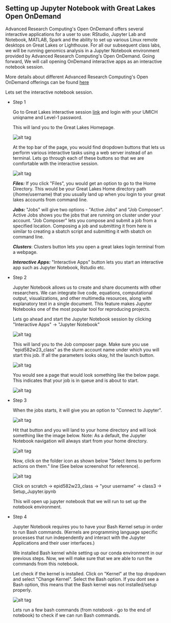 Setting up Jupyter Notebook with Great Lakes Open OnDemand
----------------------------------------------------------

Advanced Research Computing's Open OnDemand offers several interactive applications for a user to use: RStudio, Jupyter Lab and Notebook, MATLAB, Spark and the ability to set up various Linux remote desktops on Great Lakes or Lighthouse. For all our subsequent class labs, we will be running genomics analysis in a Jupyter Notebook environment provided by Advanced Research Computing's Open OnDemand. Going forward, We will call opening OnDemand interactive apps as an interactive notebook session.

More details about different Advanced Research Computing's Open OnDemand offerings can be found [here](https://arc.umich.edu/open-ondemand/)

Lets set the interactive notebook session.

- Step 1

    Go to Great Lakes interactive session [link](https://greatlakes.arc-ts.umich.edu/pun/sys/dashboard/) and login with your UMICH uniqname and Level-1 password. 
    
    This will land you to the Great Lakes Homepage. 
    
    ![alt tag](https://raw.githubusercontent.com/Snitkin-Lab-Umich/MICRO582-EPI582-Winter-2023/main/class/class3/img/GL-Homepage.png)

    At the top bar of the page, you would find dropdown buttons that lets us perform various interactive tasks using a web server instead of an terminal. Lets go through each of these buttons so that we are comfortable with the interactive session.

   ![alt tag](https://raw.githubusercontent.com/Snitkin-Lab-Umich/MICRO582-EPI582-Winter-2023/main/class/class3/img/GL-Homepage_Highlights_2.png)

    ***Files:*** If you click "Files", you would get an option to go to the Home Directory. This would be your Great Lakes Home directory path (/home/username) that you usually land up when you login to your great lakes accounts from command line.
    
    ***Jobs:*** "Jobs" will give two options - "Active Jobs" and "Job Composer". Active Jobs shows you the jobs that are running on cluster under your account. "Job Composer" lets you compose and submit a job from a specified location. Composing a job and submitting it from here is similar to creating a sbatch script and submitting it with sbatch on command line.
    
    ***Clusters***: Clusters button lets you open a great lakes login terminal from a webpage.

    ***Interactive Apps:*** "Interactive Apps" button lets you start an interactive app such as Jupyter Notebook, Rstudio etc. 

- Step 2

    Jupyter Notebook allows us to create and share documents with other researchers. We can integrate live code, equations, computational output, visualizations, and other multimedia resources, along with explanatory text in a single document. This feature makes Jupyter Notebooks one of the most popular tool for reproducing projects. 

    Lets go ahead and start the Jupyter Notebook session by clicking "Interactive Apps" -> "Jupyter Notebook"

    ![alt tag](https://raw.githubusercontent.com/Snitkin-Lab-Umich/MICRO582-EPI582-Winter-2023/main/class/class3/img/Jupyter-Notebook-Interactive-App-highlight.png)

    This will land you to the Job composer page. Make sure you use "epid582w23_class" as the slurm account name under which you will start this job. If all the parameters looks okay, hit the launch button.

    ![alt tag](https://raw.githubusercontent.com/Snitkin-Lab-Umich/MICRO582-EPI582-Winter-2023/main/class/class3/img/Jupyter-Notebook-Job-Start-highlights-job.png)

    You would see a page that would look something like the below page. This indicates that your job is in queue and is about to start.

    ![alt tag](https://raw.githubusercontent.com/Snitkin-Lab-Umich/MICRO582-EPI582-Winter-2023/main/class/class3/img/Session_starting.png)

- Step 3

    When the jobs starts, it will give you an option to "Connect to Jupyter". 

    ![alt tag](https://raw.githubusercontent.com/Snitkin-Lab-Umich/MICRO582-EPI582-Winter-2023/main/class/class3/img/Connect-to-jupyter.png)

    Hit that button and you will land to your home directory and will look something like the image below. Note: As a default, the Jupyter Notebook navigation will always start from your home directory.

    ![alt tag](https://raw.githubusercontent.com/Snitkin-Lab-Umich/MICRO582-EPI582-Winter-2023/main/class/class3/img/Jupyter-Home.png)

    Now, click on the folder icon as shown below "Select items to perform actions on them." line (See below screenshot for reference). 

    ![alt tag](https://raw.githubusercontent.com/Snitkin-Lab-Umich/MICRO582-EPI582-Winter-2023/main/class/class3/img/link-to-root_final.png)

    Click on scratch -> epid582w23_class -> "your username" -> class3 -> Setup_Jupyter.ipynb

    This will open up jupyter notebook that we will run to set up the notebook environment.

- Step 4

    Jupyter Notebook requires you to have your Bash Kernel setup in order to run Bash commands. (Kernels are programming language specific processes that run independently and interact with the Jupyter Applications and their user interfaces.)

    We installed Bash kernel while setting up our conda environment in our previous steps. Now, we will make sure that we are able to run the commands from this notebook. 

    Let check if the kernel is installed. Click on "Kernel" at the top dropdown and select "Change Kernel". Select the Bash option. If you dont see a Bash option, this means that the Bash kernel was not installed/setup properly.

    ![alt tag](https://raw.githubusercontent.com/Snitkin-Lab-Umich/MICRO582-EPI582-Winter-2023/main/class/class3/img/Bashkernel.png)

    Lets run a few bash commands (from notebook - go to the end of notebook) to check if we can run Bash commands.